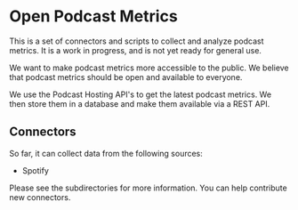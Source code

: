# Open Podcast Metrics

This is a set of connectors and scripts to collect and analyze podcast metrics.
It is a work in progress, and is not yet ready for general use.

We want to make podcast metrics more accessible to the public. We believe that
podcast metrics should be open and available to everyone.

We use the Podcast Hosting API's to get the latest podcast metrics. We then store them in
a database and make them available via a REST API.

## Connectors

So far, it can collect data from the following sources:

* Spotify

Please see the subdirectories for more information.
You can help contribute new connectors.
